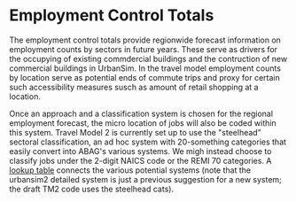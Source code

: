 # Employment Control Totals

The employment control totals provide regionwide forecast information on employment counts by sectors in future years. These serve as drivers for the occupying of existing commdercial buildings and the contruction of new commercial buildings in UrbanSim. In the travel model employment counts by location serve as potential ends of commute trips and proxy for certain such accessibility measures susch as amount of retail shopping at a location.

Once an approach and a classification system is chosen for the regional employment forecast, the micro location of jobs will also be coded within this system. Travel Model 2 is currently set up to use the "steelhead" sectoral classification, an ad hoc system with 20-something categories that easily convert into ABAG's various systems. We migh instead choose to classify jobs under the 2-digit NAICS code or the REMI 70 categories. A [lookup table](basis/control_totals/employment/naics_recode.csv) connects the various potential systems (note that the urbansim2 detailed system is just a previous suggestion for a new system; the draft TM2 code uses the steelhead cats). 
